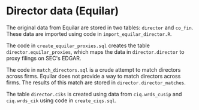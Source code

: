 # Director data (Equilar)

The original data from Equilar are stored in two tables: `director` and `co_fin`. These data are imported using code in `import_equilar_director.R`.

The code in `create_equilar_proxies.sql` creates the table `director.equilar_proxies`, which maps the data in `director.director` to proxy filings on SEC's EDGAR.

The code in `match_directors.sql` is a crude attempt to match directors across firms. Equilar does not provide a way to match directors across firms. The results of this match are stored in `director.director_matches`.

The table `director.ciks` is created using data from `ciq.wrds_cusip` and `ciq.wrds_cik` using code in `create_ciqs.sql`.